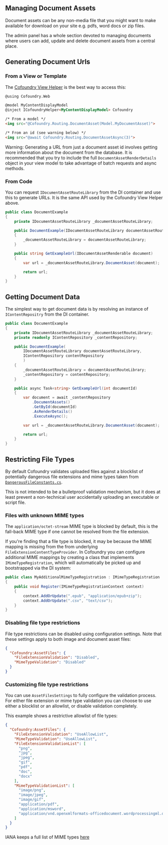 ﻿## Managing Document Assets

Document assets can be any non-media file that you might want to make available for download on your site e.g. pdfs, word docs or zip files.

The admin panel has a whole section devoted to managing documents where users can add, update and delete document assets from a central place.

## Generating Document Urls

### From a View or Template

The [Cofoundry View Helper](Cofoundry-View-Helper) is the best way to access this:

```html
@using Cofoundry.Web

@model MyContentDisplayModel
@inject ICofoundryHelper<MyContentDisplayModel> Cofoundry

/* From a model */
<img src="@Cofoundry.Routing.DocumentAsset(Model.MyDocumentAsset)">

/* From an id (see warning below) */
<img src="@await Cofoundry.Routing.DocumentAssetAsync(3)">
```

Warning: Generating a URL from just a document asset id involves getting more information about the document from the database. It is recommended that you try to include the full `DocumentAssetRenderDetails` object in your view model to take advantage of batch requests and async methods.

### From Code

You can request `IDocumentAssetRouteLibrary` from the DI container and use this to generate URLs. It is the same API used by the Cofoundry View Helper above.

```csharp
public class DocumentExample
{
    private IDocumentAssetRouteLibrary _documentAssetRouteLibrary;

    public DocumentExample(IDocumentAssetRouteLibrary documentAssetRouteLibrary)
    {
        _documentAssetRouteLibrary = documentAssetRouteLibrary;
    }

    public string GetExampleUrl(IDocumentAssetRenderable document)
    {
        var url = _documentAssetRouteLibrary.DocumentAsset(document);

        return url;
    }
}

```

## Getting Document Data

The simplest way to get document data is by resolving an instance of `IContentRepositry` from the DI container.

```csharp
public class DocumentExample
{
    private IDocumentAssetRouteLibrary _documentAssetRouteLibrary;
    private readonly IContentRepository _contentRepository;

    public DocumentExample(
        IDocumentAssetRouteLibrary documentAssetRouteLibrary,
        IContentRepository contentRepository
        )
    {
        _documentAssetRouteLibrary = documentAssetRouteLibrary;
        _contentRepository = contentRepository;
    }

    public async Task<string> GetExampleUrl(int documentId)
    {
        var document = await _contentRepository
            .DocumentAssets()
            .GetById(documentId)
            .AsRenderDetails()
            .ExecuteAsync();

        var url = _documentAssetRouteLibrary.DocumentAsset(document);

        return url;
    }
}
```

## Restricting File Types

By default Cofoundry validates uploaded files against a blocklist of potentially dangerous file extensions and mime types taken from [`DangerousFileConstants.cs`](https://github.com/cofoundry-cms/cofoundry/blob/master/src/Cofoundry.Core/Core/Constants/DangerousFileConstants.cs). 

This is not intended to be a bulletproof validation mechanism, but it does at least prevent a non-technical user accidentally uploading an executable or script file.

### Files with unknown MIME types

The `application/octet-stream` MIME type is blocked by default, this is the fall-back MIME type if one cannot be resolved from the file extension.

If you're finding that a file type is blocked, it may be because the MIME mapping is missing from the from underlying `FileExtensionContentTypeProvider`. In Cofoundry you can configure additional MIME mappings by creating a class that implements `IMimeTypeRegistration`, which will automatically be picked up and bootstrapped via the DI system:

```csharp
public class MyAdditionalMimeTypeRegistration : IMimeTypeRegistration
{
    public void Register(IMimeTypeRegistrationContext context)
    {
        context.AddOrUpdate(".epub", "application/epub+zip");
        context.AddOrUpdate(".csv", "text/csv");
    }
}
```

### Disabling file type restrictions

File type restrictions can be disabled using configuration settings. Note that these settings apply to both image and document asset files:

```json
{
  "Cofoundry:AssetFiles": {
    "FileExtensionValidation": "Disabled",
    "MimeTypeValidation": "Disabled"
  }
}
```

### Customizing file type restrictions

You can use `AssetFilesSettings` to fully configure the validation process. For either file extension or mime type validation you can choose to use either a blocklist or an allowlist, or disable validation completely.

This example shows a restrictive allowlist of file types:

```json
{
  "Cofoundry:AssetFiles": {
    "FileExtensionValidation": "UseAllowList",
    "MimeTypeValidation": "UseAllowList",
    "FileExtensionValidationList": [
      "png",
      "jpg",
      "jpeg",
      "gif",
      "pdf",
      "doc",
      "docx"
    ],
    "MimeTypeValidationList": [
      "image/png",
      "image/jpeg",
      "image/gif",
      "application/pdf",
      "application/msword",
      "application/vnd.openxmlformats-officedocument.wordprocessingml.document"
    ]
  }
}
```

IANA keeps a full list of MIME types [here](http://www.iana.org/assignments/media-types/media-types.xhtml)